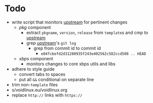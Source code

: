 Todo
====

- write script that monitors [upstream][upstream] for pertinent changes
  - *pkg* component
    - extract `pkgname`, `version`, `release` from `template`s and cmp to
      [upstream][upstream]
    - grep [upstream][upstream]'s `git log`
      - grep from commit id to commit id
        - `e04fcbefd2d31280935f243e402562c582ccd500 .. HEAD`
  - *xbps* component
    - monitors changes to core xbps utils and libs
- adhere to style guide
  - convert tabs to spaces
  - put all `&&` conditional on separate line
- trim non-`template` files
- s/voidlinux.eu/voidlinux.org
- replace `http://` links with `https://`

[upstream]: https://github.com/void-linux/void-packages
